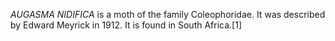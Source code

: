 _AUGASMA NIDIFICA_ is a moth of the family Coleophoridae. It was described by Edward Meyrick in 1912. It is found in South Africa.[1]
